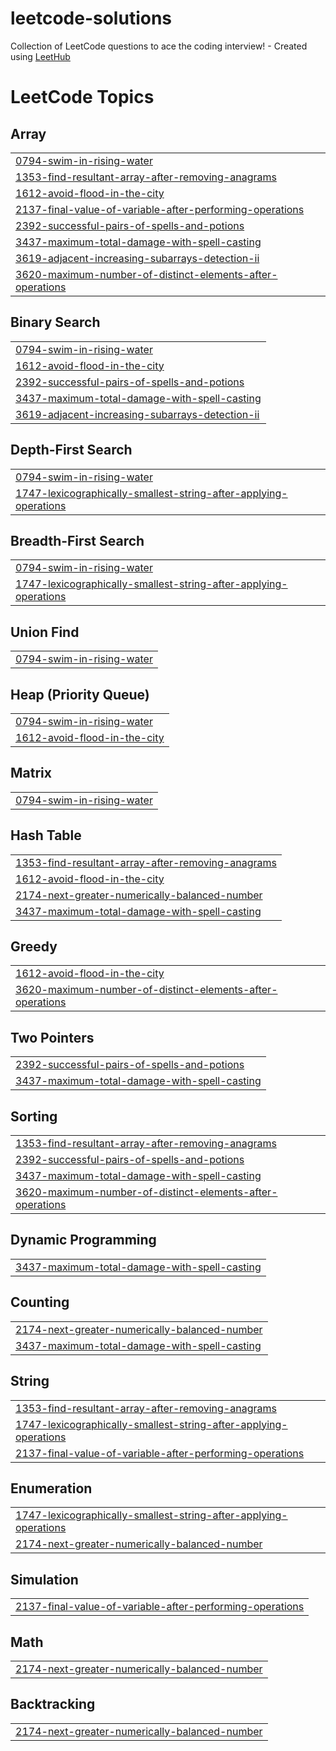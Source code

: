 # leetcode-solutions
Collection of LeetCode questions to ace the coding interview! - Created using [LeetHub](https://github.com/QasimWani/LeetHub)

<!---LeetCode Topics Start-->
# LeetCode Topics
## Array
|  |
| ------- |
| [0794-swim-in-rising-water](https://github.com/marcuspeh/leetcode-solutions/tree/master/0794-swim-in-rising-water) |
| [1353-find-resultant-array-after-removing-anagrams](https://github.com/marcuspeh/leetcode-solutions/tree/master/1353-find-resultant-array-after-removing-anagrams) |
| [1612-avoid-flood-in-the-city](https://github.com/marcuspeh/leetcode-solutions/tree/master/1612-avoid-flood-in-the-city) |
| [2137-final-value-of-variable-after-performing-operations](https://github.com/marcuspeh/leetcode-solutions/tree/master/2137-final-value-of-variable-after-performing-operations) |
| [2392-successful-pairs-of-spells-and-potions](https://github.com/marcuspeh/leetcode-solutions/tree/master/2392-successful-pairs-of-spells-and-potions) |
| [3437-maximum-total-damage-with-spell-casting](https://github.com/marcuspeh/leetcode-solutions/tree/master/3437-maximum-total-damage-with-spell-casting) |
| [3619-adjacent-increasing-subarrays-detection-ii](https://github.com/marcuspeh/leetcode-solutions/tree/master/3619-adjacent-increasing-subarrays-detection-ii) |
| [3620-maximum-number-of-distinct-elements-after-operations](https://github.com/marcuspeh/leetcode-solutions/tree/master/3620-maximum-number-of-distinct-elements-after-operations) |
## Binary Search
|  |
| ------- |
| [0794-swim-in-rising-water](https://github.com/marcuspeh/leetcode-solutions/tree/master/0794-swim-in-rising-water) |
| [1612-avoid-flood-in-the-city](https://github.com/marcuspeh/leetcode-solutions/tree/master/1612-avoid-flood-in-the-city) |
| [2392-successful-pairs-of-spells-and-potions](https://github.com/marcuspeh/leetcode-solutions/tree/master/2392-successful-pairs-of-spells-and-potions) |
| [3437-maximum-total-damage-with-spell-casting](https://github.com/marcuspeh/leetcode-solutions/tree/master/3437-maximum-total-damage-with-spell-casting) |
| [3619-adjacent-increasing-subarrays-detection-ii](https://github.com/marcuspeh/leetcode-solutions/tree/master/3619-adjacent-increasing-subarrays-detection-ii) |
## Depth-First Search
|  |
| ------- |
| [0794-swim-in-rising-water](https://github.com/marcuspeh/leetcode-solutions/tree/master/0794-swim-in-rising-water) |
| [1747-lexicographically-smallest-string-after-applying-operations](https://github.com/marcuspeh/leetcode-solutions/tree/master/1747-lexicographically-smallest-string-after-applying-operations) |
## Breadth-First Search
|  |
| ------- |
| [0794-swim-in-rising-water](https://github.com/marcuspeh/leetcode-solutions/tree/master/0794-swim-in-rising-water) |
| [1747-lexicographically-smallest-string-after-applying-operations](https://github.com/marcuspeh/leetcode-solutions/tree/master/1747-lexicographically-smallest-string-after-applying-operations) |
## Union Find
|  |
| ------- |
| [0794-swim-in-rising-water](https://github.com/marcuspeh/leetcode-solutions/tree/master/0794-swim-in-rising-water) |
## Heap (Priority Queue)
|  |
| ------- |
| [0794-swim-in-rising-water](https://github.com/marcuspeh/leetcode-solutions/tree/master/0794-swim-in-rising-water) |
| [1612-avoid-flood-in-the-city](https://github.com/marcuspeh/leetcode-solutions/tree/master/1612-avoid-flood-in-the-city) |
## Matrix
|  |
| ------- |
| [0794-swim-in-rising-water](https://github.com/marcuspeh/leetcode-solutions/tree/master/0794-swim-in-rising-water) |
## Hash Table
|  |
| ------- |
| [1353-find-resultant-array-after-removing-anagrams](https://github.com/marcuspeh/leetcode-solutions/tree/master/1353-find-resultant-array-after-removing-anagrams) |
| [1612-avoid-flood-in-the-city](https://github.com/marcuspeh/leetcode-solutions/tree/master/1612-avoid-flood-in-the-city) |
| [2174-next-greater-numerically-balanced-number](https://github.com/marcuspeh/leetcode-solutions/tree/master/2174-next-greater-numerically-balanced-number) |
| [3437-maximum-total-damage-with-spell-casting](https://github.com/marcuspeh/leetcode-solutions/tree/master/3437-maximum-total-damage-with-spell-casting) |
## Greedy
|  |
| ------- |
| [1612-avoid-flood-in-the-city](https://github.com/marcuspeh/leetcode-solutions/tree/master/1612-avoid-flood-in-the-city) |
| [3620-maximum-number-of-distinct-elements-after-operations](https://github.com/marcuspeh/leetcode-solutions/tree/master/3620-maximum-number-of-distinct-elements-after-operations) |
## Two Pointers
|  |
| ------- |
| [2392-successful-pairs-of-spells-and-potions](https://github.com/marcuspeh/leetcode-solutions/tree/master/2392-successful-pairs-of-spells-and-potions) |
| [3437-maximum-total-damage-with-spell-casting](https://github.com/marcuspeh/leetcode-solutions/tree/master/3437-maximum-total-damage-with-spell-casting) |
## Sorting
|  |
| ------- |
| [1353-find-resultant-array-after-removing-anagrams](https://github.com/marcuspeh/leetcode-solutions/tree/master/1353-find-resultant-array-after-removing-anagrams) |
| [2392-successful-pairs-of-spells-and-potions](https://github.com/marcuspeh/leetcode-solutions/tree/master/2392-successful-pairs-of-spells-and-potions) |
| [3437-maximum-total-damage-with-spell-casting](https://github.com/marcuspeh/leetcode-solutions/tree/master/3437-maximum-total-damage-with-spell-casting) |
| [3620-maximum-number-of-distinct-elements-after-operations](https://github.com/marcuspeh/leetcode-solutions/tree/master/3620-maximum-number-of-distinct-elements-after-operations) |
## Dynamic Programming
|  |
| ------- |
| [3437-maximum-total-damage-with-spell-casting](https://github.com/marcuspeh/leetcode-solutions/tree/master/3437-maximum-total-damage-with-spell-casting) |
## Counting
|  |
| ------- |
| [2174-next-greater-numerically-balanced-number](https://github.com/marcuspeh/leetcode-solutions/tree/master/2174-next-greater-numerically-balanced-number) |
| [3437-maximum-total-damage-with-spell-casting](https://github.com/marcuspeh/leetcode-solutions/tree/master/3437-maximum-total-damage-with-spell-casting) |
## String
|  |
| ------- |
| [1353-find-resultant-array-after-removing-anagrams](https://github.com/marcuspeh/leetcode-solutions/tree/master/1353-find-resultant-array-after-removing-anagrams) |
| [1747-lexicographically-smallest-string-after-applying-operations](https://github.com/marcuspeh/leetcode-solutions/tree/master/1747-lexicographically-smallest-string-after-applying-operations) |
| [2137-final-value-of-variable-after-performing-operations](https://github.com/marcuspeh/leetcode-solutions/tree/master/2137-final-value-of-variable-after-performing-operations) |
## Enumeration
|  |
| ------- |
| [1747-lexicographically-smallest-string-after-applying-operations](https://github.com/marcuspeh/leetcode-solutions/tree/master/1747-lexicographically-smallest-string-after-applying-operations) |
| [2174-next-greater-numerically-balanced-number](https://github.com/marcuspeh/leetcode-solutions/tree/master/2174-next-greater-numerically-balanced-number) |
## Simulation
|  |
| ------- |
| [2137-final-value-of-variable-after-performing-operations](https://github.com/marcuspeh/leetcode-solutions/tree/master/2137-final-value-of-variable-after-performing-operations) |
## Math
|  |
| ------- |
| [2174-next-greater-numerically-balanced-number](https://github.com/marcuspeh/leetcode-solutions/tree/master/2174-next-greater-numerically-balanced-number) |
## Backtracking
|  |
| ------- |
| [2174-next-greater-numerically-balanced-number](https://github.com/marcuspeh/leetcode-solutions/tree/master/2174-next-greater-numerically-balanced-number) |
<!---LeetCode Topics End-->